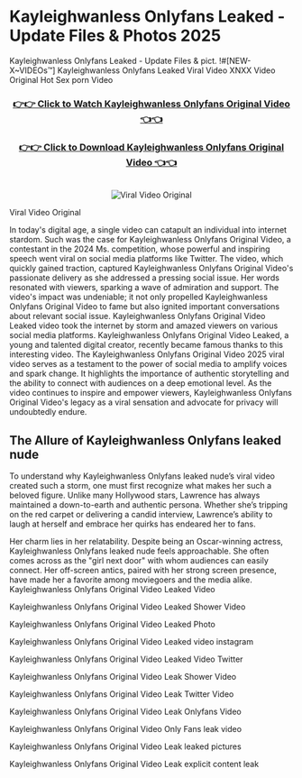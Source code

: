 # Kayleighwanless Onlyfans Leaked - Update Files & Photos 2025

Kayleighwanless Onlyfans Leaked - Update Files & pict. !#[NEW-X~VIDEOs™] Kayleighwanless Onlyfans Leaked Viral Video XNXX Video Original Hot Sex porn Video
<br>
<div align="center">
<h3><a href="https://links2leaks.com/kayleighwanless" rel="nofollow">👉👉 Click to Watch Kayleighwanless Onlyfans Original Video 👈👈</a></h3>
<h3><a href="https://links2leaks.com/kayleighwanless" rel="nofollow">👉👉 Click to Download Kayleighwanless Onlyfans Original Video 👈👈</a></h3>
<br>
<a href="https://links2leaks.com/kayleighwanless" rel="nofollow"><img src="https://i.ibb.co/Gkj2r4b/banner.png" alt="Viral Video Original" style="max-width: 100%; display: inline-block;" data-target="animated-image.originalImage"></a>
</div>

Viral Video Original

In today's digital age, a single video can catapult an individual into internet stardom. Such was the case for Kayleighwanless Onlyfans Original Video, a contestant in the 2024 Ms. competition, whose powerful and inspiring speech went viral on social media platforms like Twitter.
The video, which quickly gained traction, captured Kayleighwanless Onlyfans Original Video's passionate delivery as she addressed a pressing social issue. Her words resonated with viewers, sparking a wave of admiration and support. The video's impact was undeniable; it not only propelled Kayleighwanless Onlyfans Original Video to fame but also ignited important conversations about relevant social issue.
Kayleighwanless Onlyfans Original Video Leaked video took the internet by storm and amazed viewers on various social media platforms. Kayleighwanless Onlyfans Original Video Leaked, a young and talented digital creator, recently became famous thanks to this interesting video.
The Kayleighwanless Onlyfans Original Video 2025 viral video serves as a testament to the power of social media to amplify voices and spark change. It highlights the importance of authentic storytelling and the ability to connect with audiences on a deep emotional level. As the video continues to inspire and empower viewers, Kayleighwanless Onlyfans Original Video's legacy as a viral sensation and advocate for privacy will undoubtedly endure.

<h2>The Allure of Kayleighwanless Onlyfans leaked nude</h2>


To understand why Kayleighwanless Onlyfans leaked nude’s viral video created such a storm, one must first recognize what makes her such a beloved figure. Unlike many Hollywood stars, Lawrence has always maintained a down-to-earth and authentic persona. Whether she’s tripping on the red carpet or delivering a candid interview, Lawrence’s ability to laugh at herself and embrace her quirks has endeared her to fans.

Her charm lies in her relatability. Despite being an Oscar-winning actress, Kayleighwanless Onlyfans leaked nude feels approachable. She often comes across as the "girl next door" with whom audiences can easily connect. Her off-screen antics, paired with her strong screen presence, have made her a favorite among moviegoers and the media alike.
Kayleighwanless Onlyfans Original Video Leaked Video

Kayleighwanless Onlyfans Original Video Leaked Shower Video

Kayleighwanless Onlyfans Original Video Leaked Photo

Kayleighwanless Onlyfans Original Video Leaked video instagram

Kayleighwanless Onlyfans Original Video Leaked Video Twitter

Kayleighwanless Onlyfans Original Video Leak Shower Video

Kayleighwanless Onlyfans Original Video Leak Twitter Video

Kayleighwanless Onlyfans Original Video Leak Onlyfans Video

Kayleighwanless Onlyfans Original Video Only Fans leak video

Kayleighwanless Onlyfans Original Video Leak leaked pictures

Kayleighwanless Onlyfans Original Video Leak explicit content leak